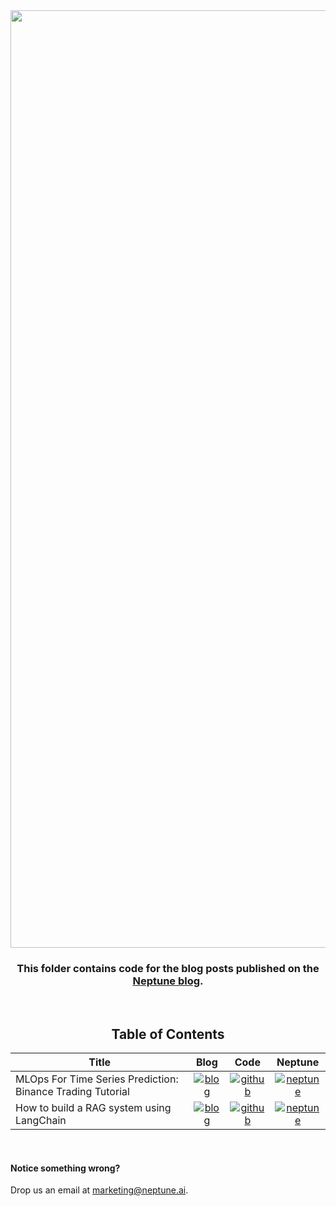 <div align="center">
  <img src="https://neptune.ai/wp-content/uploads/2024/09/blog_banner-e1727436247215.png" width="1500" />
  <h3>
    This folder contains code for the blog posts published on the <a href="https://neptune.ai/blog">Neptune blog</a>.
  </h3>
  <br>
  <h2> Table of Contents </h2>
</div>
<!-- Add in alphabetical order -->

| Title | Blog | Code | Neptune
| --- | :---: | :---: | :---:
| MLOps For Time Series Prediction: Binance Trading Tutorial | [![blog]](https://neptune.ai/blog/mlops-pipeline-for-time-series-prediction-tutorial) | [![github]](./binance-trading-neptune-master) | [![neptune]](https://app.neptune.ai/o/community/org/mlops-pipeline-for-time-series-prediction/runs/table?viewId=standard-view)
| How to build a RAG system using LangChain | [![blog]](https://neptune.ai/blog/building-and-evaluating-rag-system-using-langchain-ragas-neptune) | [![github]](./HOW_TO_BUILD_A_RAG_SYSTEM_USING_LANGCHAIN/) | [![neptune]](https://app.neptune.ai/o/community/org/building-RAG-using-LangChain/runs/table?viewId=standard-view)

<br>

#### Notice something wrong?
Drop us an email at marketing@neptune.ai.

<!--- Resources -->
[blog]: https://neptune.ai/wp-content/uploads/2023/06/file_icon.svg "Read the blog"
[neptune]: https://neptune.ai/wp-content/uploads/2023/01/Signet-svg-16x16-1.svg "Explore Neptune example project"
[github]: https://neptune.ai/wp-content/uploads/2023/06/Github-Monochrome-1.svg "See code on GitHub"
